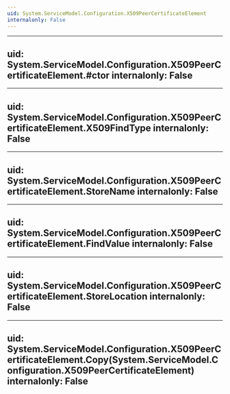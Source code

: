 ```yaml
---
uid: System.ServiceModel.Configuration.X509PeerCertificateElement
internalonly: False
---
```


---
uid: System.ServiceModel.Configuration.X509PeerCertificateElement.#ctor
internalonly: False
---

---
uid: System.ServiceModel.Configuration.X509PeerCertificateElement.X509FindType
internalonly: False
---

---
uid: System.ServiceModel.Configuration.X509PeerCertificateElement.StoreName
internalonly: False
---

---
uid: System.ServiceModel.Configuration.X509PeerCertificateElement.FindValue
internalonly: False
---

---
uid: System.ServiceModel.Configuration.X509PeerCertificateElement.StoreLocation
internalonly: False
---

---
uid: System.ServiceModel.Configuration.X509PeerCertificateElement.Copy(System.ServiceModel.Configuration.X509PeerCertificateElement)
internalonly: False
---
